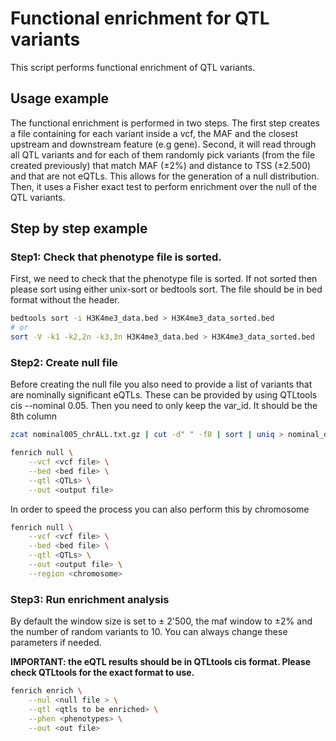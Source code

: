# Functional enrichment for QTL variants 

This script performs functional enrichment of QTL variants.

## Usage example 

The functional enrichment is performed in two steps. The first step creates a file containing for each variant inside a vcf, the MAF and the closest upstream and downstream feature (e.g gene). Second, it will read through all QTL variants and for each of them randomly pick variants (from the file created previously) that match MAF (±2%) and distance to TSS (±2.500) and that are not eQTLs. This allows for the generation of a null distribution. Then, it uses a Fisher exact test to perform enrichment over the null of the QTL variants.

## Step by step example

### Step1: Check that phenotype file is sorted.

First, we need to check that the phenotype file is sorted. If not sorted then please sort using either unix-sort or bedtools sort. The file should be in bed format without the header.

```bash
bedtools sort -i H3K4me3_data.bed > H3K4me3_data_sorted.bed
# or 
sort -V -k1 -k2,2n -k3,3n H3K4me3_data.bed > H3K4me3_data_sorted.bed
```


### Step2: Create null file 

Before creating the null file you also need to provide a list of variants that are nominally significant eQTLs. These can be provided by using QTLtools cis --nominal 0.05. Then you need to only keep the var_id. It should be the 8th column
```bash
zcat nominal005_chrALL.txt.gz | cut -d" " -f8 | sort | uniq > nominal_only_significant_snps.txt
```

```bash
fenrich null \
    --vcf <vcf file> \
    --bed <bed file> \
    --qtl <QTLs> \
    --out <output file>
```

In order to speed the process you can also perform this by chromosome

```bash
fenrich null \
    --vcf <vcf file> \
    --bed <bed file> \
    --qtl <QTLs> \
    --out <output file> \
    --region <chromosome>
```

### Step3: Run enrichment analysis 

By default the window size is set to ± 2'500, the maf window to ±2% and the number of random variants to 10. You can always change these parameters if needed.

**IMPORTANT: the eQTL results should be in QTLtools cis format. Please check QTLtools for the exact format to use.**


```bash
fenrich enrich \
    --nul <null file > \
    --qtl <qtls to be enriched> \
    --phen <phenotypes> \
    --out <out file> 
```


